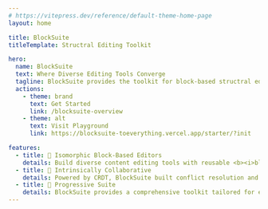 ```yaml
---
# https://vitepress.dev/reference/default-theme-home-page
layout: home

title: BlockSuite
titleTemplate: Structral Editing Toolkit

hero:
  name: BlockSuite
  text: Where Diverse Editing Tools Converge
  tagline: BlockSuite provides the toolkit for block-based structral editing.
  actions:
    - theme: brand
      text: Get Started
      link: /blocksuite-overview
    - theme: alt
      text: Visit Playground
      link: https://blocksuite-toeverything.vercel.app/starter/?init

features:
  - title: 🎨 Isomorphic Block-Based Editors
    details: Build diverse content editing tools with reusable <b><i>blocks</i></b>, including rich text, whiteboard, spreadsheet, and more!
  - title: 🧬 Intrinsically Collaborative
    details: Powered by CRDT, BlockSuite built conflict resolution and time travel into its core. Collaboration ready from day one.
  - title: 🧩 Progressive Suite
    details: BlockSuite provides a comprehensive toolkit tailored for extensibility. Battery included. Framework agnostic.
---
```

